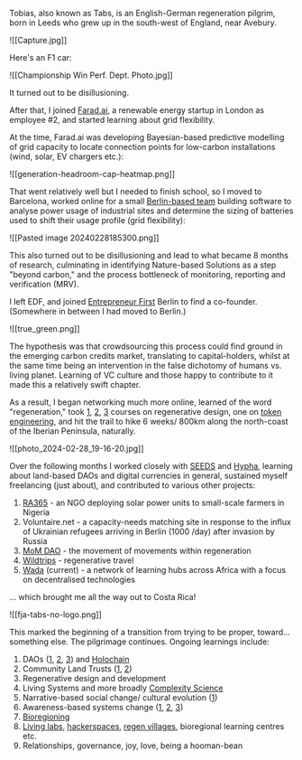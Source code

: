 Tobias, also known as Tabs, is an English-German regeneration pilgrim, born in Leeds who grew up in the south-west of England, near Avebury. 

![[Capture.jpg]]

Here's an F1 car:

![[Championship Win Perf. Dept. Photo.jpg]]

It turned out to be disillusioning. 

After that, I joined [Farad.ai](https://www.farad.ai/), a renewable energy startup in London as employee #2, and started learning about grid flexibility.

At the time, Farad.ai was developing Bayesian-based predictive modelling of grid capacity to locate connection points for low-carbon installations (wind, solar, EV chargers etc.): 

![[generation-headroom-cap-heatmap.png]]

That went relatively well but I needed to finish school, so I moved to Barcelona, worked online for a small [Berlin-based team](https://www.edf-re.de/unsere-aktivit%C3%A4ten/batteriespeicher) building software to analyse power usage of industrial sites and determine the sizing of batteries used to shift their usage profile (grid flexibility): 

![[Pasted image 20240228185300.png]]

This also turned out to be disillusioning and lead to what became 8 months of research, culminating in identifying Nature-based Solutions as a step "beyond carbon," and the process bottleneck of monitoring, reporting and verification (MRV). 

I left EDF, and joined [Entrepreneur First](https://www.joinef.com/) Berlin to find a co-founder. (Somewhere in between I had moved to Berlin.)

![[true_green.png]]

The hypothesis was that crowdsourcing this process could find ground in the emerging carbon credits market, translating to capital-holders, whilst at the same time being an intervention in the false dichotomy of humans vs. living planet. Learning of VC culture and those happy to contribute to it made this a relatively swift chapter.

As a result, I began networking much more online, learned of the word "regeneration," took [1](https://www.regenerat.es/trp), [2](https://systemicdesignlabs.ethz.ch/drrs/), [3](https://uci.ac.cr/certificate-regenerative-entrepreneurship/) courses on regenerative design, one on [token engineering](https://tokenengineering.net/), and hit the trail to hike 6 weeks/ 800km along the north-coast of the Iberian Peninsula, naturally.

![[photo_2024-02-28_19-16-20.jpg]]

Over the following months I worked closely with [SEEDS](https://joinseeds.earth/) and [Hypha](https://hypha.earth/), learning about land-based DAOs and digital currencies in general, sustained myself freelancing (just about), and contributed to various other projects: 
1. [RA365](https://www.omdena.com/blog/satellite-imagery-solar) - an NGO deploying solar power units to small-scale farmers in Nigeria
2. Voluntaire.net - a capacity-needs matching site in response to the influx of Ukrainian refugees arriving in Berlin (1000 /day) after invasion by Russia
3. [MoM DAO](https://dao.hypha.earth/momdho/organization) - the movement of movements within regeneration 
4. [Wildtrips](https://authenticitys.com/en/about-us/) - regenerative travel
5. [Wada](https://www.wada.org/) (current) - a network of learning hubs across Africa with a focus on decentralised technologies

… which brought me all the way out to Costa Rica!

![[fja-tabs-no-logo.png]]

This marked the beginning of a transition from trying to be proper, toward... something else. The pilgrimage continues. Ongoing learnings include: 

1. DAOs  ([1](https://hypha.earth/), [2](https://www.commonsstack.org/), [3](https://regen.foundation/)) and [Holochain](https://developer.holochain.org/concepts/1_the_basics/)
2. Community Land Trusts ([1](https://eco-socialism.org/), [2](https://recommon.land/))
3. Regenerative design and development
4. Living Systems and more broadly [Complexity Science](https://www.complexity-explorables.org/)
6. Narrative-based social change/ cultural evolution ([1](https://culturehack.io/))
7. Awareness-based systems change ([1](https://www.regenerat.es/trp), [2](https://www.youtube.com/watch?v=alif_ObQzMw), [3](https://presencinginstitute.org/))
8. [Bioregioning](https://besjournals.onlinelibrary.wiley.com/doi/10.1002/pan3.10548)
9. [Living labs](https://link.springer.com/referenceworkentry/10.1007/978-3-319-71059-4_74-1), [hackerspaces](https://www.sciencedirect.com/science/article/pii/S0048733322001962), [regen villages](https://issuu.com/theweavemagazine/docs/tw_03_final/2), bioregional learning centres etc.
10. Relationships, governance, joy, love, being a hooman-bean